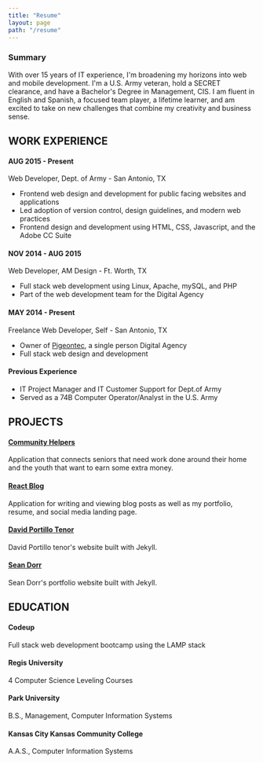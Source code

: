 ```yaml
---
title: "Resume"
layout: page
path: "/resume"
---
```

<div class="summary-box">
    <h3 class="summary-h3 text-center">Summary</h3> 
    <p class="summary-p">
        With over 15 years of IT experience, I'm broadening my horizons into web and mobile development. I'm a U.S. Army veteran, hold a SECRET clearance, and have a Bachelor's Degree in Management, CIS. I am fluent in English and Spanish, a focused team player, a lifetime learner, and am excited to take on new challenges that combine my creativity and business sense.
    </p>    
</div>


<h2 class="section-h2">WORK EXPERIENCE</h2>

#### AUG 2015 - Present

Web Developer, Dept. of Army - San Antonio, TX

* Frontend web design and development for public facing websites and applications
* Led adoption of version control, design guidelines, and modern web practices
* Frontend design and development using HTML, CSS, Javascript, and the Adobe CC Suite


#### NOV 2014 - AUG 2015

Web Developer, AM Design - Ft. Worth, TX

* Full stack web development using Linux, Apache, mySQL, and PHP
* Part of the web development team for the Digital Agency

#### MAY 2014 - Present

Freelance Web Developer, Self - San Antonio, TX

* Owner of [Pigeontec][pigeontec], a single person Digital Agency
* Full stack web design and development

#### Previous Experience

* IT Project Manager and IT Customer Support for Dept.of Army
* Served as a 74B Computer Operator/Analyst in the U.S. Army

<h2 class="section-h2">PROJECTS</h2>

#### [Community Helpers][community-helpers]
<p class="project-p">
    Application that connects seniors that need work done around their home and the youth that want to earn some extra money.
</p>

#### [React Blog][react-blog]
<p class="project-p">
    Application for writing and viewing blog posts as well as my portfolio, resume, and social media landing page.
</p>

#### [David Portillo Tenor][david-portillo]
<p class="project-p">
    David Portillo tenor's website built with Jekyll.
</p>

#### [Sean Dorr][sean-dorr]
<p class="project-p">
    Sean Dorr's portfolio website built with Jekyll.
</p>

<h2 class="section-h2">EDUCATION</h2>

#### Codeup

Full stack web development bootcamp using the LAMP stack

#### Regis University

4 Computer Science Leveling Courses

#### Park University

B.S., Management, Computer Information Systems

#### Kansas City Kansas Community College

A.A.S., Computer Information Systems


[pigeontec]: http://pigeontec.com
[community-helpers]: http://community-helpers.com/
[react-blog]: http://frankpigeon.com
[david-portillo]: http://davidportillotenor.com/
[sean-dorr]: http://seandorr.com/